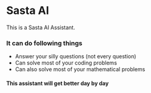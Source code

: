 # Sasta AI

This is a Sasta AI Assistant.

### It can do following things
- Answer your silly questions (not every question)
- Can solve most of your coding problems
- Can also solve most of your mathematical problems

#### This assistant will get better day by day
